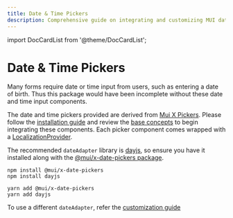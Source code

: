```yaml
---
title: Date & Time Pickers
description: Comprehensive guide on integrating and customizing MUI date and time pickers for efficient form input handling.
---
```


import DocCardList from '@theme/DocCardList';

# Date & Time Pickers

Many forms require date or time input from users, such as entering a date of birth. Thus this package would have been incomplete without these date and time input components.

The date and time pickers provided are derived from [Mui X Pickers](https://mui.com/x/react-date-pickers/). Please follow the [installation guide](https://mui.com/x/react-date-pickers/getting-started/) and review the [base concepts](https://mui.com/x/react-date-pickers/base-concepts/)  to begin integrating these components. Each picker component comes wrapped with a [LocalizationProvider](https://mui.com/x/api/date-pickers/localization-provider/).

The recommended `dateAdapter` library is [dayjs](https://www.npmjs.com/package/dayjs), so ensure you have it installed along with the [@mui/x-date-pickers package](https://www.npmjs.com/package/@mui/x-date-pickers).

```
npm install @mui/x-date-pickers
npm install dayjs
```
```
yarn add @mui/x-date-pickers
yarn add dayjs
```

To use a different `dateAdapter`, refer the [customization guide](../../customization)

<DocCardList />
